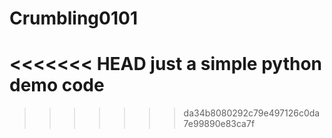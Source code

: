 # Crumbling0101
<<<<<<< HEAD
just a simple python demo code
=======

>>>>>>> da34b8080292c79e497126c0da7e99890e83ca7f
